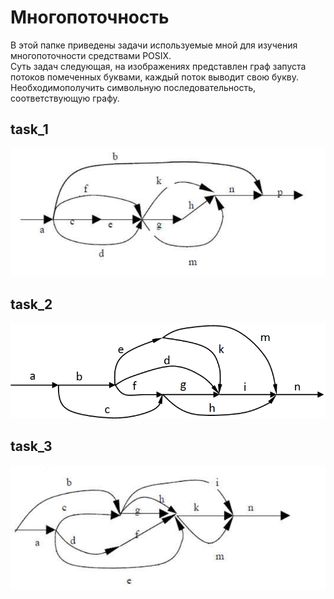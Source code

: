 #  Многопоточность
В этой папке приведены задачи используемые мной для изучения многопоточности средствами POSIX.\
Суть задач следующая, на изображениях представлен граф запуста потоков помеченных буквами, каждый поток выводит свою букву. Необходимополучить символьную последовательность, соответствующую графу.
## task_1
![Task 1](/Multithreading/POSIX/task_1.png)
## task_2
![Task 2](/Multithreading/POSIX/task_2.png)
## task_3
![Task 3](/Multithreading/POSIX/task_3.png)

